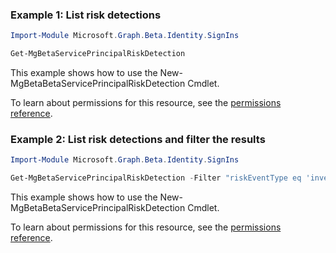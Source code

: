 ### Example 1: List risk detections

```powershellImport-Module Microsoft.Graph.Beta.Identity.SignIns

Get-MgBetaServicePrincipalRiskDetection
```
This example shows how to use the New-MgBetaBetaServicePrincipalRiskDetection Cmdlet.
To learn about permissions for this resource, see the [permissions reference](/graph/permissions-reference).

### Example 2: List risk detections and filter the results

```powershellImport-Module Microsoft.Graph.Beta.Identity.SignIns

Get-MgBetaServicePrincipalRiskDetection -Filter "riskEventType eq 'investigationsThreatIntelligence' or riskLevel eq 'medium'"
```
This example shows how to use the New-MgBetaBetaServicePrincipalRiskDetection Cmdlet.
To learn about permissions for this resource, see the [permissions reference](/graph/permissions-reference).

